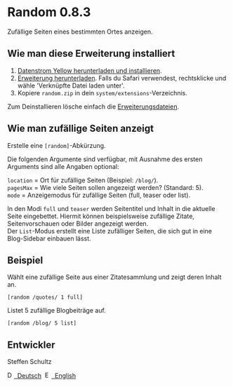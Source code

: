 Random 0.8.3
======================
Zufällige Seiten eines bestimmten Ortes anzeigen.

## Wie man diese Erweiterung installiert

1. [Datenstrom Yellow herunterladen und installieren](https://github.com/datenstrom/yellow/).
2. [Erweiterung herunterladen](https://github.com/schulle4u/yellow-extensions-schulle4u/raw/master/zip/random.zip). Falls du Safari verwendest, rechtsklicke und wähle 'Verknüpfte Datei laden unter'.
3. Kopiere `random.zip` in dein `system/extensions`-Verzeichnis.

Zum Deinstallieren lösche einfach die [Erweiterungsdateien](extension.ini).

## Wie man zufällige Seiten anzeigt

Erstelle eine `[random]`-Abkürzung. 

Die folgenden Argumente sind verfügbar, mit Ausnahme des ersten Arguments sind alle Angaben optional:

`location` = Ort für zufällige Seiten (Beispiel: `/blog/`).  
`pagesMax` = Wie viele Seiten sollen angezeigt werden? (Standard: 5).  
`mode` = Anzeigemodus für zufällige Seiten (full, teaser oder list). 

In den Modi `full` und `teaser` werden Seitentitel und Inhalt in die aktuelle Seite eingebettet. Hiermit können beispielsweise zufällige Zitate, Seitenvorschauen oder Bilder angezeigt werden.  
Der `List`-Modus erstellt eine Liste zufälliger Seiten, die sich gut in eine Blog-Sidebar einbauen lässt. 

## Beispiel

Wählt eine zufällige Seite aus einer Zitatesammlung und zeigt deren Inhalt an. 

`[random /quotes/ 1 full]`

Listet 5 zufällige Blogbeiträge auf. 

`[random /blog/ 5 list]`

## Entwickler

Steffen Schultz

<p>
<a href="README-de.md"><img src="https://raw.githubusercontent.com/datenstrom/yellow-developers/master/media/images/language-de.png" width="15" height="15" alt="Deutsch">&nbsp; Deutsch</a>&nbsp;
<a href="README.md"><img src="https://raw.githubusercontent.com/datenstrom/yellow-developers/master/media/images/language-en.png" width="15" height="15" alt="English">&nbsp; English</a>&nbsp;
</p>
